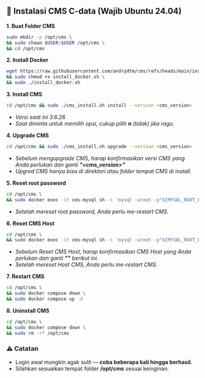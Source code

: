 ## 🚀 Instalasi CMS C-data (Wajib Ubuntu 24.04)

**1. Buat Folder CMS**
```bash
sudo mkdir -p /opt/cms \
&& sudo chown $USER:$USER /opt/cms \
&& cd /opt/cms

```
**2. Install Docker**
```bash
wget https://raw.githubusercontent.com/andrydtm/cms/refs/heads/main/install_docker.sh \
&& sudo chmod +x install_docker.sh \
&& sudo ./install_docker.sh

```
**3. Install CMS**
```bash
cd /opt/cms && sudo ./cms_install.sh install --version <cms_version>
```
- _Versi saat ini 3.6.26_
- _Saat diminta untuk memilih opsi, cukup pilih **n** (tidak) jika ragu._

**4. Upgrade CMS**
```bash
cd /opt/cms && sudo ./cms_install.sh upgrade --version <cms_version>
```
- _Sebelum mengupgrade CMS, harap konfirmasikan versi CMS yang Anda perlukan dan ganti **"<cms_version>"**_
- _Upgred CMS hanya bisa di direktori atau folder tempat CMS di install._
  
**5. Reset root password**
```bash
cd /opt/cms \
&& sudo docker exec -it cms-mysql sh -c 'mysql -uroot -p"${MYSQL_ROOT_PASSWORD}" ccssx_boot -e "source /reset_pwd/reset_pwd.sql"'
```
- _Setelah mereset root password, Anda perlu me-restart CMS._

**6. Reset CMS Host**
```bash
cd /opt/cms \
&& sudo docker exec -it cms-mysql sh -c 'mysql -uroot -p"${MYSQL_ROOT_PASSWORD}" ccssx_boot -e "update sys_tenant set ip = \"<host>\" "'
```
- _Sebelum Reset CMS Host, harap konfirmasikan CMS Host yang Anda perlukan dan ganti **"<host>"** berikut ini._
- _Setelah mereset Host CMS, Anda perlu me-restart CMS._

**7. Restart CMS**
```bash
cd /opt/cms \
&& sudo docker compose down \
&& sudo docker compose up -d

```
**8. Uninstall CMS**
```bash
cd /opt/cms \
&& sudo docker compose down \
&& sudo rm -rf /opt/cms

```

### ⚠️ Catatan
- Login awal mungkin agak sulit — **coba beberapa kali hingga berhasil.**
- Silahkan sesuaikan tempat folder **/opt/cms** sesuai keinginan.
